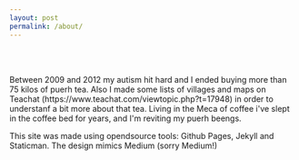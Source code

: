 ```yaml
---
layout: post
permalink: /about/
---
```


<br>
<br>

<p>
    Between 2009 and 2012 my autism hit hard and I ended buying more than 75 kilos of puerh tea. Also I made some lists of villages and maps on Teachat (https://www.teachat.com/viewtopic.php?t=17948) in order to understanf a bit more about that tea.
    Living in the Meca of coffee i've slept in the coffee bed for years, and I'm reviting my puerh beengs.
</p>

<p>
    This site was made using opendsource tools: Github Pages, Jekyll and Staticman.
    The design mimics Medium (sorry Medium!)
</p>

